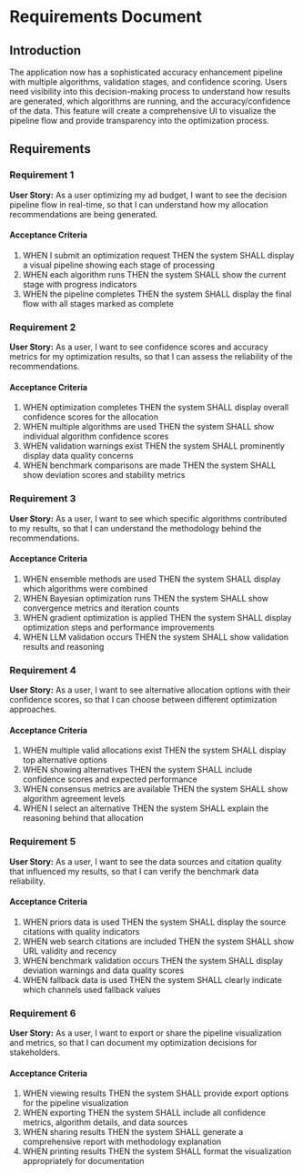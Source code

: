# Requirements Document

## Introduction

The application now has a sophisticated accuracy enhancement pipeline with multiple algorithms, validation stages, and confidence scoring. Users need visibility into this decision-making process to understand how results are generated, which algorithms are running, and the accuracy/confidence of the data. This feature will create a comprehensive UI to visualize the pipeline flow and provide transparency into the optimization process.

## Requirements

### Requirement 1

**User Story:** As a user optimizing my ad budget, I want to see the decision pipeline flow in real-time, so that I can understand how my allocation recommendations are being generated.

#### Acceptance Criteria

1. WHEN I submit an optimization request THEN the system SHALL display a visual pipeline showing each stage of processing
2. WHEN each algorithm runs THEN the system SHALL show the current stage with progress indicators
3. WHEN the pipeline completes THEN the system SHALL display the final flow with all stages marked as complete

### Requirement 2

**User Story:** As a user, I want to see confidence scores and accuracy metrics for my optimization results, so that I can assess the reliability of the recommendations.

#### Acceptance Criteria

1. WHEN optimization completes THEN the system SHALL display overall confidence scores for the allocation
2. WHEN multiple algorithms are used THEN the system SHALL show individual algorithm confidence scores
3. WHEN validation warnings exist THEN the system SHALL prominently display data quality concerns
4. WHEN benchmark comparisons are made THEN the system SHALL show deviation scores and stability metrics

### Requirement 3

**User Story:** As a user, I want to see which specific algorithms contributed to my results, so that I can understand the methodology behind the recommendations.

#### Acceptance Criteria

1. WHEN ensemble methods are used THEN the system SHALL display which algorithms were combined
2. WHEN Bayesian optimization runs THEN the system SHALL show convergence metrics and iteration counts
3. WHEN gradient optimization is applied THEN the system SHALL display optimization steps and performance improvements
4. WHEN LLM validation occurs THEN the system SHALL show validation results and reasoning

### Requirement 4

**User Story:** As a user, I want to see alternative allocation options with their confidence scores, so that I can choose between different optimization approaches.

#### Acceptance Criteria

1. WHEN multiple valid allocations exist THEN the system SHALL display top alternative options
2. WHEN showing alternatives THEN the system SHALL include confidence scores and expected performance
3. WHEN consensus metrics are available THEN the system SHALL show algorithm agreement levels
4. WHEN I select an alternative THEN the system SHALL explain the reasoning behind that allocation

### Requirement 5

**User Story:** As a user, I want to see the data sources and citation quality that influenced my results, so that I can verify the benchmark data reliability.

#### Acceptance Criteria

1. WHEN priors data is used THEN the system SHALL display the source citations with quality indicators
2. WHEN web search citations are included THEN the system SHALL show URL validity and recency
3. WHEN benchmark validation occurs THEN the system SHALL display deviation warnings and data quality scores
4. WHEN fallback data is used THEN the system SHALL clearly indicate which channels used fallback values

### Requirement 6

**User Story:** As a user, I want to export or share the pipeline visualization and metrics, so that I can document my optimization decisions for stakeholders.

#### Acceptance Criteria

1. WHEN viewing results THEN the system SHALL provide export options for the pipeline visualization
2. WHEN exporting THEN the system SHALL include all confidence metrics, algorithm details, and data sources
3. WHEN sharing results THEN the system SHALL generate a comprehensive report with methodology explanation
4. WHEN printing results THEN the system SHALL format the visualization appropriately for documentation